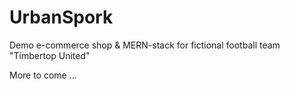 # UrbanSpork

Demo e-commerce shop & MERN-stack for fictional football team "Timbertop United"

More to come ...